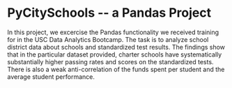# PyCitySchools -- a Pandas Project

In this project, we excercise the Pandas functionality we received training for in the USC Data Analytics Bootcamp. The task is to analyze school district data about schools and standardized test results. The findings show that in the particular dataset provided, charter schools have systematically substantially higher passing rates and scores on the standardized tests. There is also a weak anti-correlation of the funds spent per student and the average student performance.